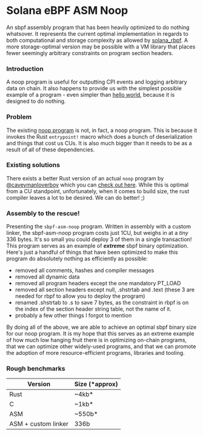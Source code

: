 # Solana eBPF ASM Noop
An sbpf assembly program that has been heavily optimized to do nothing whatsover. It represents the current optimal implementation in regards to both computational and storage complexity as allowed by [solana_rbpf](https://github.com/solana-labs/rbpf). A more storage-optimal version may be possible with a VM library that places fewer seemingly arbitrary constraints on program section headers.

### Introduction
A noop program is useful for outputting CPI events and logging arbitrary data on chain. It also happens to provide us with the simplest possible example of a program - even simpler than [hello world](https://github.com/deanmlittle/hello-solana-asm), because it is designed to do nothing.

### Problem
The existing [noop program](https://github.com/solana-labs/solana-program-library/tree/master/account-compression/programs/noop) is not, in fact, a noop program. This is because it invokes the Rust `entrypoint!` macro which does a bunch of deserialization and things that cost us CUs. It is also much bigger than it needs to be as a result of all of these dependencies.

### Existing solutions
There exists a better Rust version of an actual `noop` program by [@caveymanloverboy](https://github.com/cavemanloverboy) which you can [check out here](https://github.com/cavemanloverboy/nanotoken/blob/main/noop/src/lib.rs). While this is optimal from a CU standpoint, unfortunately, when it comes to build size, the rust compiler leaves a lot to be desired. We can do better! ;)

### Assembly  to the rescue!
Presenting the `sbpf-asm-noop` program. Written in assembly with a custom linker, the sbpf-asm-noop program costs just 1CU, but weighs in at a *tiny* 336 bytes. It's so small you could deploy 3 of them in a single transaction! This program serves as an example of ___extreme___ sbpf binary optimization. Here's just a handful of things that have been optimized to make this program do absolutely nothing as efficiently as possible:

- removed all comments, hashes and compiler messages
- removed all dynamic data
- removed all program headers except the one mandatory PT_LOAD
- removed all section headers except null, .shstrtab and .text (these 3 are needed for rbpf to allow you to deploy the program)
- renamed .shstrtab to .s to save 7 bytes, as the constraint in rbpf is on the index of the section header string table, not the name of it.
- probably a few other things I forgot to mention

By doing all of the above, we are able to achieve an optimal sbpf binary size for our noop program. It is my hope that this serves as an extreme example of how much low hanging fruit there is in optimizing on-chain programs, that we can optimize other widely-used programs, and that we can promote the adoption of more resource-efficient programs, libraries and tooling.

### Rough benchmarks
| Version             | Size (*approx) |
|---------------------|----------------|
| Rust                | ~4kb*          |
| C                   | ~1kb*          |
| ASM                 | ~550b*         |
| ASM + custom linker | 336b           |